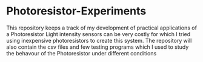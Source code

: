 # Photoresistor-Experiments
This repository keeps a track of my development of practical applications of a Photoresistor
Light intensity sensors can be very costly for which I tried using inexpensive photoresistors to create this system.
The repository will also contain the csv files and few testing programs which I used to study the behavour of the Photoresistor under different conditions
